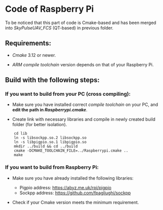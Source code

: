 # Code of Raspberry Pi 

To be noticed that this part of code is Cmake-based and has been merged into _SkyPulseUAV_FCS_ (QT-based) in previous folder. 

## Requirements:

- _Cmake_ 3.12 or newer.

- _ARM compile toolchain_ version depends on that of your Raspberry Pi.

## Build with the following steps:

### If you want to build from your PC (cross compiling):

- Make sure you have installed correct _compile toolchain_ on your PC, and **edit the path in _Raspberrypi.cmake_**.

- Create link with necessary libraries and compile in newly created build folder (for better isolation).
```
    cd lib
    ln -s libsockpp.so.2 libsockpp.so
    ln -s libpigpio.so.1 libpigpio.so
    mkdir ../build && cd ../build
    cmake -DCMAKE_TOOLCHAIN_FILE=../Raspberrypi.cmake ..
    make
```

### If you want to build from Raspberry Pi:

- Make sure you have already installed the following libraries:
    - Pigpio address: https://abyz.me.uk/rpi/pigpio
    - Sockpp address: https://github.com/fpagliughi/sockpp

- Check if your Cmake version meets the minimum requirement.
